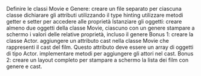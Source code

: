 Definire le classi Movie e Genere:
creare un file separato per ciascuna classe
dichiarare gli attributi utilizzando il type hinting
utilizzare metodi getter e setter per accedere alle proprietà
Istanziare gli oggetti:
creare almeno due oggetti della classe Movie, ciascuno con un genere
stampare a schermo i valori delle relative proprietà, incluso il genere
Bonus 1:
creare la classe Actor.
aggiungere un attributo cast nella classe Movie che rappresenti il cast del film. Questo attributo deve essere un array di oggetti di tipo Actor.
implementare metodi per aggiungere gli attori nel cast.
Bonus 2:
creare un layout completo per stampare a schermo la lista dei film con genere e cast.